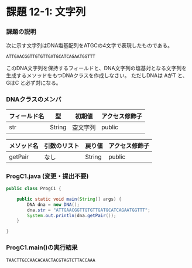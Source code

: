 # 課題 12-1: 文字列

### 課題の説明
次に示す文字列はDNA塩基配列をATGCの4文字で表現したものである。

`ATTGAACGGTTGTGTTGATGCATCAGAATGGTTT`

このDNA文字列を保持するフィールドと、DNA文字列の塩基対となる文字列を生成するメソッドをもつDNAクラスを作成しなさい。
ただしDNAは AがT と、GはC と必ず対になる。

### DNAクラスのメンバ

| フィールド名 | 型 | 初期値  | アクセス修飾子 |
|-----|-----|------|-----------------|
| str | String | 空文字列 | public  | 

| メソッド名 | 引数のリスト | 戻り値  | アクセス修飾子 |
|-------|---------|------|--------|
| getPair   | なし  | String | public | 

### ProgC1.java (変更・提出不要)
```java
public class ProgC1 {

    public static void main(String[] args) {
        DNA dna = new DNA();
        dna.str = "ATTGAACGGTTGTGTTGATGCATCAGAATGGTTT";
        System.out.println(dna.getPair());
    }

}
```

### ProgC1.main()の実行結果
```
TAACTTGCCAACACAACTACGTAGTCTTACCAAA
```